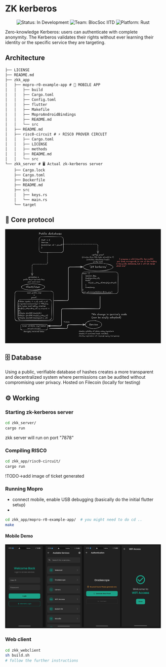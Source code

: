 # ZK kerberos

<div align="center">
  <img src="https://img.shields.io/badge/Status-In%20Development-yellow" alt="Status: In Development">
  <img src="https://img.shields.io/badge/Team-BlocSoc%20IITD-blue" alt="Team: BlocSoc IITD">
  <img src="https://img.shields.io/badge/Platform-Rust-orange" alt="Platform: Rust">
  </br>
</div> 

Zero-knowledge Kerberos: users can authenticate with complete anonymity. The Kerberos validates their rights without ever learning their identity or the specific service they are targeting.

## Architecture

```
├── LICENSE
├── README.md
├── zkk_app
│   ├── mopro-r0-example-app # 📱 MOBILE APP
│   │   ├── build
│   │   ├── Cargo.toml
│   │   ├── Config.toml
│   │   ├── flutter
│   │   ├── Makefile
│   │   ├── MoproAndroidBindings
│   │   ├── README.md
│   │   └── src
│   ├── README.md
│   ├── risc0-circuit # ⚡ RISC0 PROVER CIRCUIT
│   │   ├── Cargo.toml
│   │   ├── LICENSE
│   │   ├── methods
│   │   ├── README.md
│   │   └── src
└── zkk_server # 🖥️ Actual zk-kerberos server
    ├── Cargo.lock
    ├── Cargo.toml
    ├── Dockerfile
    ├── README.md
    ├── src
    │   ├── keys.rs
    │   └── main.rs
    └── target
```

## 🔄 Core protocol

![Core Protocol](./assets/core_protocol.jpg)

## 🗄️ Database

Using a public, verifiable database of hashes creates a more transparent and decentralized system where permissions can be audited without compromising user privacy. Hosted on Filecoin (locally for testing)

## ⚙️ Working

### Starting zk-kerberos server

```bash
cd zkk_server/
cargo run
```

zkk server will run on port "7878"

### Compiling RISC0

```bash
cd zkk_app/risc0-circuit/
cargo run
```

!TODO->add image of ticket generated

### Running Mopro

- connect mobile, enable USB debugging (basically do the initial flutter setup)
-
```bash
cd zkk_app/mopro-r0-example-app/  # you might need to do cd ..
make
```

#### Mobile Demo

![Mobile app screenshot](./assets/app_example.jpg)

### Web client

```bash
cd zkk_webclient
sh build.sh
# follow the further instructions
```
